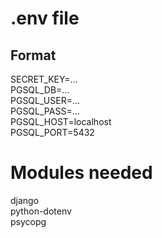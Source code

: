 # .env file
## Format
  SECRET_KEY=...\
  PGSQL_DB=...\
  PGSQL_USER=...\
  PGSQL_PASS=...\
  PGSQL_HOST=localhost\
  PGSQL_PORT=5432

# Modules needed
  django\
  python-dotenv\
  psycopg
